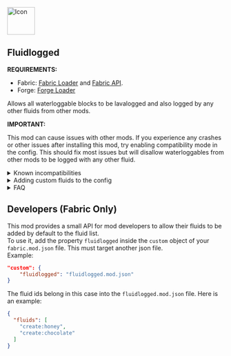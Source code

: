 <img src="https://i.imgur.com/40cLW6Q.png" alt="Icon" width="64" height="64" />

## Fluidlogged

**REQUIREMENTS:**
- Fabric: [Fabric Loader](https://fabricmc.net/) and [Fabric API](https://modrinth.com/mod/fabric-api).
- Forge: [Forge Loader](https://files.minecraftforge.net/)

Allows all waterloggable blocks to be lavalogged and also logged by any other fluids from other mods.

**IMPORTANT:**

This mod can cause issues with other mods. If you experience any crashes or other issues after installing this mod, try enabling compatibility mode in the config. This should fix most issues but will disallow waterloggables from other mods to be logged with any other fluid.

<details><summary>Known incompatibilities</summary>

- Origins (<=1.6.2)
- Very Many Players

</details>
<details><summary>Adding custom fluids to the config</summary>
This can be achieved by opening the configuration menu using ModMenu.
Alternatively, you can edit the `fluidlogged.json` file in the config folder.

</details>
<details><summary>FAQ</summary>

#### Will this corrupt my previous worlds?

No, but let me know if there is one. Keep in mind that changing the config afterward or removing the mod will cause fluids inside blocks may disappear or get mixed up with other ones.

#### Forge?

[click here.](https://www.curseforge.com/minecraft/mc-mods/fluidlogged-forge)

#### Can I use it for my modpack?

You can.

</details>

## Developers (Fabric Only)
This mod provides a small API for mod developers to allow their fluids to be added by default to the fluid list.<br>
To use it, add the property `fluidlogged` inside the `custom` object of your `fabric.mod.json` file. This must target another json file.<br>
Example:
```json
"custom": {
    "fluidlogged": "fluidlogged.mod.json"
}
```
The fluid ids belong in this case into the `fluidlogged.mod.json` file.
Here is an example:
```json
{
  "fluids": [
    "create:honey",
    "create:chocolate"
  ]
}
```
